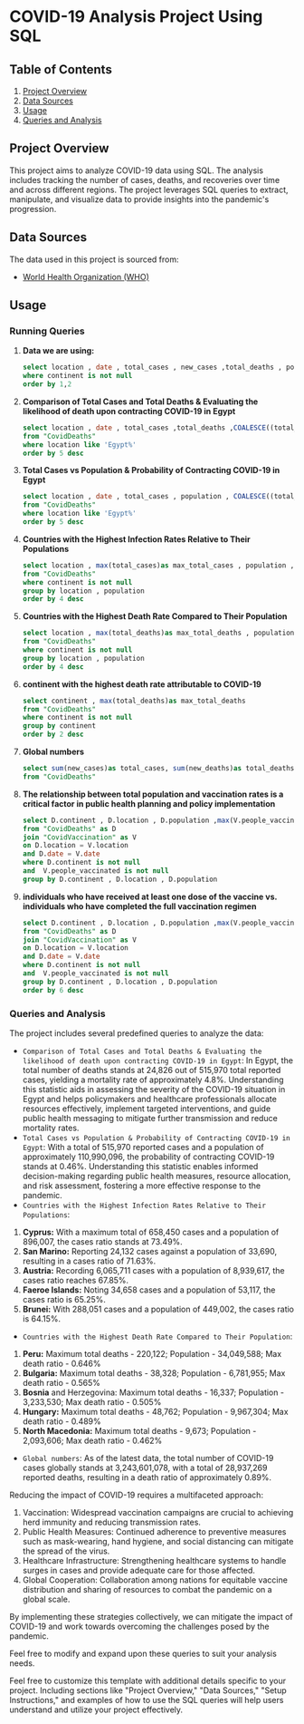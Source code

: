 # COVID-19 Analysis Project Using SQL

## Table of Contents

1. [Project Overview](#project-overview)
2. [Data Sources](#data-sources)
3. [Usage](#usage)
4. [Queries and Analysis](#queries-and-analysis)


## Project Overview

This project aims to analyze COVID-19 data using SQL. The analysis includes tracking the number of cases, deaths, and recoveries over time and across different regions. The project leverages SQL queries to extract, manipulate, and visualize data to provide insights into the pandemic's progression.

## Data Sources

The data used in this project is sourced from:
- [World Health Organization (WHO)](https://www.who.int/emergencies/diseases/novel-coronavirus-2019)

## Usage

### Running Queries

1. **Data we are using:**
   ```sql
   select location , date , total_cases , new_cases ,total_deaths , population from "CovidDeaths"
   where continent is not null
   order by 1,2 
   ```

2. **Comparison of Total Cases and Total Deaths & Evaluating the likelihood of death upon contracting COVID-19 in Egypt**
   ```sql
   select location , date , total_cases ,total_deaths ,COALESCE((total_deaths/CAST(total_cases AS FLOAT))*100,0) as Death_ratio
   from "CovidDeaths"
   where location like 'Egypt%'
   order by 5 desc
   ```

3. **Total Cases vs Population & Probability of Contracting COVID-19 in Egypt**
   ```sql
   select location , date , total_cases , population , COALESCE((total_cases/CAST(population AS FLOAT))*100,0) as Cases_ratio
   from "CovidDeaths"
   where location like 'Egypt%'
   order by 5 desc 
   ```
4. **Countries with the Highest Infection Rates Relative to Their Populations**
   ```sql
   select location , max(total_cases)as max_total_cases , population , max(COALESCE((total_cases/CAST(population AS FLOAT))*100,0)) as max_Cases_ratio
   from "CovidDeaths"
   where continent is not null
   group by location , population
   order by 4 desc 
   ```
5. **Countries with the Highest Death Rate Compared to Their Population**
   ```sql
   select location , max(total_deaths)as max_total_deaths , population , max(COALESCE((total_deaths/CAST(population AS FLOAT))*100,0)) as max_death_ratio
   from "CovidDeaths"
   where continent is not null 
   group by location , population 
   order by 4 desc
   ```
6. **continent with the highest death rate attributable to COVID-19**
   ```sql
   select continent , max(total_deaths)as max_total_deaths
   from "CovidDeaths" 
   where continent is not null
   group by continent
   order by 2 desc 
   ```   
7. **Global numbers**
   ```sql
   select sum(new_cases)as total_cases, sum(new_deaths)as total_deaths,sum(new_deaths)/sum(cast(new_cases as float) )*100
   from "CovidDeaths"
   ```   
8. **The relationship between total population and vaccination rates is a critical factor in public health planning and policy implementation**
   ```sql
   select D.continent , D.location , D.population ,max(V.people_vaccinated)as people_vaccinated 
   from "CovidDeaths" as D
   join "CovidVaccination" as V 
   on D.location = V.location 
   and D.date = V.date 
   where D.continent is not null 
   and  V.people_vaccinated is not null
   group by D.continent , D.location , D.population 
   ```
9. **individuals who have received at least one dose of the vaccine vs. individuals who have completed the full vaccination regimen**
   ```sql
   select D.continent , D.location , D.population ,max(V.people_vaccinated)as people_vaccinated ,max(v.people_Fully_vaccinated) as people_fully_vacc , (max(v.people_Fully_vaccinated)/max(cast(V.people_vaccinated as float)))*100 as full_vacc_ratio 
   from "CovidDeaths" as D  
   join "CovidVaccination" as V 
   on D.location = V.location  
   and D.date = V.date  
   where D.continent is not null 
   and  V.people_vaccinated is not null 
   group by D.continent , D.location , D.population 
   order by 6 desc 
   ``` 

   
### Queries and Analysis

The project includes several predefined queries to analyze the data:
- `Comparison of Total Cases and Total Deaths & Evaluating the likelihood of death upon contracting COVID-19 in Egypt`: In Egypt, the total number of deaths stands at 24,826 out of 515,970 total reported cases, yielding a mortality rate of approximately 4.8%. Understanding this statistic aids in assessing the severity of the COVID-19 situation in Egypt and helps policymakers and healthcare professionals allocate resources effectively, implement targeted interventions, and guide public health messaging to mitigate further transmission and reduce mortality rates.
- `Total Cases vs Population & Probability of Contracting COVID-19 in Egypt`: With a total of 515,970 reported cases and a population of approximately 110,990,096, the probability of contracting COVID-19 stands at 0.46%. Understanding this statistic enables informed decision-making regarding public health measures, resource allocation, and risk assessment, fostering a more effective response to the pandemic.
- `Countries with the Highest Infection Rates Relative to Their Populations`: 
1. **Cyprus:** With a maximum total of 658,450 cases and a population of 896,007, the cases ratio stands at 73.49%.
2. **San Marino:** Reporting 24,132 cases against a population of 33,690, resulting in a cases ratio of 71.63%.
3. **Austria:** Recording 6,065,711 cases with a population of 8,939,617, the cases ratio reaches 67.85%.
4. **Faeroe Islands:** Noting 34,658 cases and a population of 53,117, the cases ratio is 65.25%.
5. **Brunei:** With 288,051 cases and a population of 449,002, the cases ratio is 64.15%.
- `Countries with the Highest Death Rate Compared to Their Population`:
1. **Peru:** Maximum total deaths - 220,122; Population - 34,049,588; Max death ratio - 0.646%
2. **Bulgaria:** Maximum total deaths - 38,328; Population - 6,781,955; Max death ratio - 0.565%
3. **Bosnia** and Herzegovina: Maximum total deaths - 16,337; Population - 3,233,530; Max death ratio - 0.505%
4. **Hungary:** Maximum total deaths - 48,762; Population - 9,967,304; Max death ratio - 0.489%
5. **North Macedonia:** Maximum total deaths - 9,673; Population - 2,093,606; Max death ratio - 0.462%
- `Global numbers`:
As of the latest data, the total number of COVID-19 cases globally stands at 3,243,601,078, with a total of 28,937,269 reported deaths, resulting in a death ratio of approximately 0.89%.

Reducing the impact of COVID-19 requires a multifaceted approach:

1. Vaccination: Widespread vaccination campaigns are crucial to achieving herd immunity and reducing transmission rates.
2. Public Health Measures: Continued adherence to preventive measures such as mask-wearing, hand hygiene, and social distancing can mitigate the spread of the virus.
3. Healthcare Infrastructure: Strengthening healthcare systems to handle surges in cases and provide adequate care for those affected.
4. Global Cooperation: Collaboration among nations for equitable vaccine distribution and sharing of resources to combat the pandemic on a global scale.

By implementing these strategies collectively, we can mitigate the impact of COVID-19 and work towards overcoming the challenges posed by the pandemic.



Feel free to modify and expand upon these queries to suit your analysis needs.


Feel free to customize this template with additional details specific to your project. Including sections like "Project Overview," "Data Sources," "Setup Instructions," and examples of how to use the SQL queries will help users understand and utilize your project effectively.
